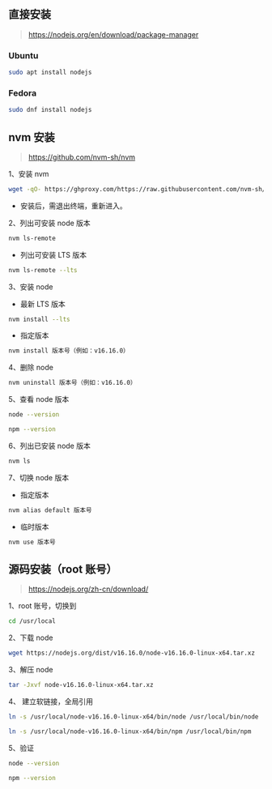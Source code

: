 ## 直接安装

> https://nodejs.org/en/download/package-manager

### Ubuntu

```sh
sudo apt install nodejs
```

### Fedora

```sh
sudo dnf install nodejs
```

## nvm 安装

> https://github.com/nvm-sh/nvm

1、安装 nvm

```sh
wget -qO- https://ghproxy.com/https://raw.githubusercontent.com/nvm-sh/nvm/v0.39.1/install.sh | bash
```

- 安装后，需退出终端，重新进入。

2、列出可安装 node 版本

```sh
nvm ls-remote
```

- 列出可安装 LTS 版本

```sh
nvm ls-remote --lts
```

3、安装 node

- 最新 LTS 版本

```sh
nvm install --lts
```

- 指定版本

```sh
nvm install 版本号（例如：v16.16.0）
```

4、删除 node

```sh
nvm uninstall 版本号（例如：v16.16.0）
```

5、查看 node 版本

```sh
node --version
```

```sh
npm --version
```

6、列出已安装 node 版本

```sh
nvm ls
```

7、切换 node 版本

- 指定版本

```sh
nvm alias default 版本号
```

- 临时版本

```sh
nvm use 版本号
```

## 源码安装（root 账号）

> https://nodejs.org/zh-cn/download/

1、root 账号，切换到

```sh
cd /usr/local
```

2、下载 node

```sh
wget https://nodejs.org/dist/v16.16.0/node-v16.16.0-linux-x64.tar.xz
```

3、解压 node

```sh
tar -Jxvf node-v16.16.0-linux-x64.tar.xz
```

4、 建立软链接，全局引用

```sh
ln -s /usr/local/node-v16.16.0-linux-x64/bin/node /usr/local/bin/node
```

```sh
ln -s /usr/local/node-v16.16.0-linux-x64/bin/npm /usr/local/bin/npm
```

5、验证

```sh
node --version
```

```sh
npm --version
```
